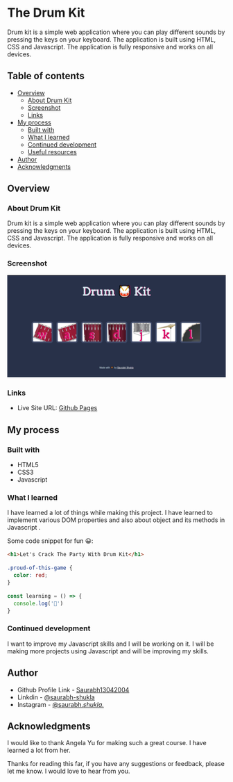 #  The Drum Kit

Drum kit is a simple web application where you can play different sounds by pressing the keys on your keyboard. The application is built using HTML, CSS and Javascript. The application is fully responsive and works on all devices.

## Table of contents

- [Overview](#overview)
  - [About Drum Kit](#about-drum-kit)
  - [Screenshot](#screenshot)
  - [Links](#links)
- [My process](#my-process)
  - [Built with](#built-with)
  - [What I learned](#what-i-learned)
  - [Continued development](#continued-development)
  - [Useful resources](#useful-resources)
- [Author](#author)
- [Acknowledgments](#acknowledgments)



## Overview

### About Drum Kit

Drum kit is a simple web application where you can play different sounds by pressing the keys on your keyboard. The application is built using HTML, CSS and Javascript. The application is fully responsive and works on all devices.

### Screenshot

![](./images/screenshot.png)



### Links


- Live Site URL: [Github Pages](https://saurabh13042004.github.io/The-Drum-Kit/)


## My process

### Built with

- HTML5
- CSS3
- Javascript



### What I learned

I have learned a lot of things while making this project. I have learned to implement various DOM properties and also about object and its methods in Javascript .

Some code snippet for fun 😀:

```html
<h1>Let's Crack The Party With Drum Kit</h1>
```
```css
.proud-of-this-game {
  color: red;
}
```
```js
const learning = () => {
  console.log('🥁')
}
```



### Continued development

I want to improve my Javascript skills and I will be working on it. I will be making more projects using Javascript and will be improving my skills.



## Author

- Github Profile Link - [Saurabh13042004](https://github.com/Saurabh13042004)
- Linkdin - [@saurabh-shukla](https://www.linkedin.com/in/saurabh-shukla-0b45b3224/)
- Instagram - [@saurabh._shukla._](https://www.instragram.com/saurabh._shukla._ )



## Acknowledgments


I would like to thank Angela Yu for making such a great course. I have learned a lot from her. 

Thanks for reading this far, if you have any suggestions or feedback, please let me know. I would love to hear from you.
